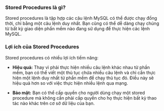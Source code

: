 
### Stored Procedures là gì?
Stored procedures là tập hợp các câu lệnh MySQL có thể được chạy đồng thời, chỉ bằng một câu lệnh duy nhất. Bạn cũng có thể dễ dàng chạy chúng từ bất kỳ giao diện phần mềm nào đang sử dụng để thực hiện các lệnh MySQL.

### Lợi ích của Stored Procedures
Stored procedures có nhiều lợi ích tiềm năng:

- **Hiệu quả:** Thay vì phải thực hiện nhiều câu lệnh khác nhau từ phần mềm, bạn có thể viết một thủ tục chứa nhiều câu lệnh và chỉ cần thực hiện một lệnh duy nhất từ phần mềm để chạy thủ tục đó. Điều này sẽ hiệu quả hơn so với việc thực hiện nhiều lệnh qua mạng.

- **Bảo mật:** Bạn có thể cấp quyền cho người dùng chạy một stored procedure mà không cần phải cấp quyền cho họ thực hiện bất kỳ thao tác nào khác trên cơ sở dữ liệu của bạn.
